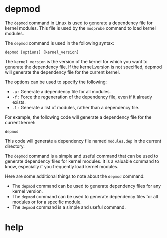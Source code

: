 # depmod

The `depmod` command in Linux is used to generate a dependency file for kernel modules. This file is used by the `modprobe` command to load kernel modules.

The `depmod` command is used in the following syntax:

```
depmod [options] [kernel_version]
```

The `kernel_version` is the version of the kernel for which you want to generate the dependency file. If the kernel_version is not specified, depmod will generate the dependency file for the current kernel.

The options can be used to specify the following:

* `-a` : Generate a dependency file for all modules.
* `-f` : Force the regeneration of the dependency file, even if it already exists.
* `-l` : Generate a list of modules, rather than a dependency file.

For example, the following code will generate a dependency file for the current kernel:

```
depmod
```

This code will generate a dependency file named `modules.dep` in the current directory.

The `depmod` command is a simple and useful command that can be used to generate dependency files for kernel modules. It is a valuable command to know, especially if you frequently load kernel modules.

Here are some additional things to note about the `depmod` command:

* The `depmod` command can be used to generate dependency files for any kernel version.
* The `depmod` command can be used to generate dependency files for all modules or for a specific module.
* The `depmod` command is a simple and useful command.




# help 

```

```
